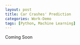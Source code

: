 ```yaml
---
layout: post
title: Car Crashes' Prediction
categories: Work-Demo
tags: [Python, Machine Learning]
---
```


Coming Soon